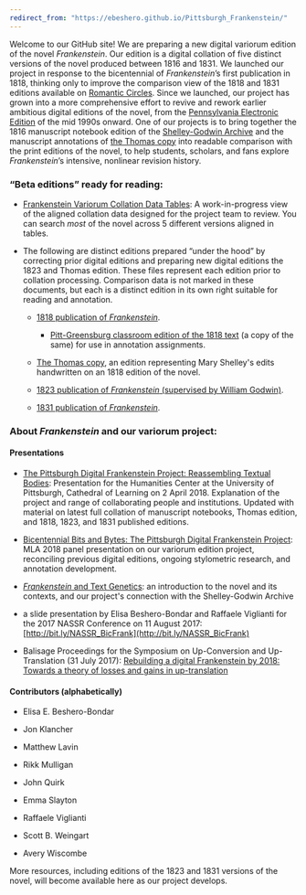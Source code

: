 ```yaml
---
redirect_from: "https://ebeshero.github.io/Pittsburgh_Frankenstein/"
---
```


Welcome to our GitHub site! We are preparing a new digital variorum edition of the novel _Frankenstein_. Our edition is a digital collation of five distinct versions of the novel produced between 1816 and 1831. We launched our project in response to the bicentennial of _Frankenstein_’s first publication in 1818, thinking only to improve the comparison view of the 1818 and 1831 editions available on [Romantic Circles](https://www.rc.umd.edu/editions/frankenstein). Since we launched, our project has grown into a more comprehensive effort to revive and rework earlier ambitious digital editions of the novel, from the [Pennsylvania Electronic Edition](http://knarf.english.upenn.edu/) of the mid 1990s onward. One of our projects is to bring together the 1816 manuscript notebook edition of the [Shelley-Godwin Archive](http://shelleygodwinarchive.org/contents/frankenstein/) and the manuscript annotations of [the Thomas copy](https://www.themorgan.org/collection/frankenstein) into readable comparison with the print editions of the novel, to help students, scholars, and fans explore _Frankenstein_’s intensive, nonlinear revision history.

### “Beta editions” ready for reading: 

* [Frankenstein Variorum Collation Data Tables](tableView.html):
A work-in-progress view of the aligned collation data designed for the project team to review. You can search *most* of the novel across 5 different versions aligned in tables. 

* The following are distinct editions prepared “under the hood” by correcting prior digital editions and preparing new digital editions the 1823 and Thomas edition. These files represent each edition prior to collation processing. Comparison data is not marked in these documents, but each is a distinct edition in its own right suitable for reading and annotation.  

   * [1818 publication of _Frankenstein_](https://ebeshero.github.io/Pittsburgh_Frankenstein/Frankenstein_1818.html).
      * [Pitt-Greensburg classroom edition of the 1818 text](https://ebeshero.github.io/Pittsburgh_Frankenstein/Frankenstein_1818_classEd.html) (a copy of the same) for use in annotation assignments.  

   * [The Thomas copy](Frankenstein_Thom.html), an edition representing Mary Shelley's edits handwritten on an 1818 edition of the novel.

   * [1823 publication of _Frankenstein_ (supervised by William Godwin)](https://ebeshero.github.io/Pittsburgh_Frankenstein/Frankenstein_1823.html).

   * [1831 publication of _Frankenstein_](https://ebeshero.github.io/Pittsburgh_Frankenstein/Frankenstein_1831.html).


### About *Frankenstein* and our variorum project:

#### Presentations
* [The Pittsburgh Digital Frankenstein Project: Reassembling Textual Bodies](http://slides.com/elisabeshero-bondar/pghpitt_frankenstein): Presentation for the Humanities Center at the University of Pittsburgh, Cathedral of Learning on 2 April 2018. Explanation of the project and range of collaborating people and institutions. Updated with material on latest full collation of manuscript notebooks, Thomas edition, and 1818, 1823, and 1831 published editions. 

* [Bicentennial Bits and Bytes: The Pittsburgh Digital Frankenstein Project](http://slides.com/elisabeshero-bondar/mla_bicentfrank): MLA 2018 panel presentation on our variorum edition project, reconciling previous digital editions, ongoing stylometric research, and annotation development. 

* [*Frankenstein* and Text Genetics](http://bit.ly/FrankenTextGen): an introduction to the novel and its contexts, and our project's connection with the Shelley-Godwin Archive

* a slide presentation by Elisa Beshero-Bondar and Raffaele Viglianti for the 2017 NASSR Conference on 11 August 2017: [http://bit.ly/NASSR_BicFrank](http://bit.ly/NASSR_BicFrank) 

* Balisage Proceedings for the Symposium on Up-Conversion and Up-Translation (31 July 2017): [Rebuilding a digital Frankenstein by 2018: Towards a theory of losses and gains in up-translation](https://www.balisage.net/Proceedings/vol20/html/Beshero-Bondar01/BalisageVol20-Beshero-Bondar01.html)

#### Contributors (alphabetically)

* Elisa E. Beshero-Bondar

* Jon Klancher

* Matthew Lavin

* Rikk Mulligan

* John Quirk

* Emma Slayton

* Raffaele Viglianti

* Scott B. Weingart

* Avery Wiscombe 

More resources, including editions of the 1823 and 1831 versions of the novel, will become available here as our project develops. 
